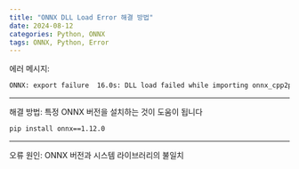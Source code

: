 ```yaml
---
title: "ONNX DLL Load Error 해결 방법"
date: 2024-08-12
categories: Python, ONNX
tags: ONNX, Python, Error
---
```


에러 메시지:

```bash
ONNX: export failure  16.0s: DLL load failed while importing onnx_cpp2py_export: DLL
```
***
해결 방법:  특정 ONNX 버전을 설치하는 것이 도움이 됩니다
```bash
pip install onnx==1.12.0
```
---
오류 원인: 
ONNX 버전과 시스템 라이브러리의 불일치
